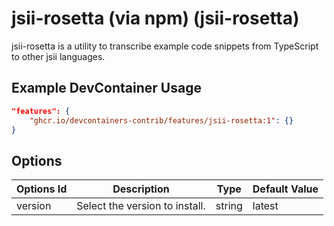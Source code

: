 
# jsii-rosetta (via npm) (jsii-rosetta)

jsii-rosetta is a utility to transcribe example code snippets from TypeScript to other jsii languages.

## Example DevContainer Usage

```json
"features": {
    "ghcr.io/devcontainers-contrib/features/jsii-rosetta:1": {}
}
```

## Options

| Options Id | Description | Type | Default Value |
|-----|-----|-----|-----|
| version | Select the version to install. | string | latest |


